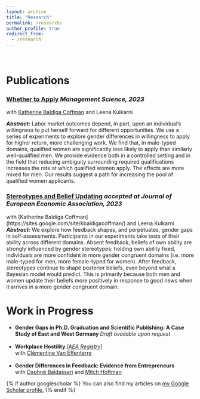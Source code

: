```yaml
---
layout: archive
title: "Research"
permalink: /research/
author_profile: true
redirect_from:
  - /research
---
```

<br>

# Publications

### [Whether to Apply](https://pubsonline.informs.org/doi/10.1287/mnsc.2023.4907) <i> Management Science, 2023 </i> <br>
with [Katherine Baldiga Coffman](https://sites.google.com/site/kbaldigacoffman/) and Leena Kulkarni <br>
<p> <b><i>Abstract:</i></b> Labor market outcomes depend, in part, upon an individual’s willingness to put herself forward for different opportunities. We use a series of experiments to explore gender differences in willingness to apply for higher return, more challenging work. We find that, in male-typed domains, qualified women are significantly less likely to apply than similarly well-qualified men. We provide evidence both in a controlled setting and in the field that reducing ambiguity surrounding required qualifications increases the rate at which qualified women apply. The effects are more mixed for men. Our results suggest a path for increasing the pool of qualified women applicants. </p>

### [Stereotypes and Belief Updating](http://manuelacollis.github.io/files/2021_01_Stereotypes_and_Belief_Updating.pdf) <i> accepted at Journal of European Economic Association, 2023 </i> </p>
<p> with [Katherine Baldiga Coffman](https://sites.google.com/site/kbaldigacoffman/) and Leena Kulkarni <br>
<b><i>Abstract:</i></b> We explore how feedback shapes, and perpetuates, gender gaps in self-assessments. Participants 
in our experiments take tests of their ability across different domains. Absent feedback, beliefs of own 
ability are strongly influenced by gender stereotypes: holding own ability fixed, individuals are more 
confident in more gender congruent domains (i.e. more male-typed for men, more female-typed for 
women). After feedback, stereotypes continue to shape posterior beliefs, even beyond what a Bayesian 
model would predict. This is primarily because both men and women update their beliefs more positively 
in response to good news when it arrives in a more gender congruent domain. </p>



# Work in Progress

<ul>
  <li><b>Gender Gaps in Ph.D. Graduation and Scientific Publishing: A Case Study of East and West Germany </b>
 <i>Draft available upon request</i></li> <br/>

  <li><b> Workplace Hostility </b> <i><a href="https://www.socialscienceregistry.org/trials/11438">[AEA Registry]</a></i><br/>
  with <a href="https://sites.google.com/site/vaneffenterreclementine/home">Clémentine Van Effenterre</a> <br>
</li> <br/>

  <li><b>Gender Differences in Feedback: Evidence from Entrepreneurs</b> <br/>
with <a href="https://www.daphnebaldassari.com/">Daphné Baldassari</a> and <a href="https://sites.google.com/site/mhoffman2">Mitch Hoffman</a> </li>
</ul>



{% if author.googlescholar %}
  You can also find my articles on <u><a href="{{author.googlescholar}}">my Google Scholar profile</a>.</u>
{% endif %}